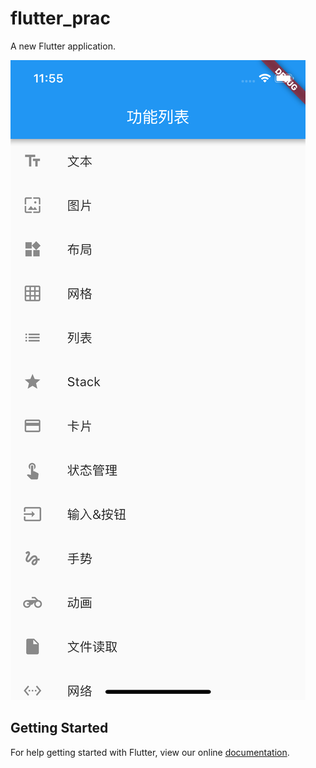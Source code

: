 # flutter_prac

A new Flutter application.

![](./screenshot.png)

## Getting Started

For help getting started with Flutter, view our online
[documentation](https://flutter.io/).
